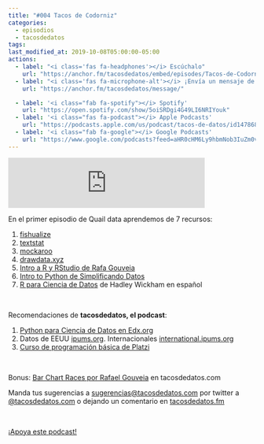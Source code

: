 ```yaml
---
title: "#004 Tacos de Codorniz"
categories:
  - episodios
  - tacosdedatos
tags:
last_modified_at: 2019-10-08T05:00:00-05:00
actions:
  - label: "<i class='fas fa-headphones'></i> Escúchalo"
    url: "https://anchor.fm/tacosdedatos/embed/episodes/Tacos-de-Codorniz-e6aasc"
  - label: "<i class='fas fa-microphone-alt'></i> ¡Envía un mensaje de voz!"
    url: "https://anchor.fm/tacosdedatos/message/"

  - label: '<i class="fab fa-spotify"></i> Spotify'
    url: "https://open.spotify.com/show/5oiSRDgi4G49LI6NRIYouk"
  - label: '<i class="fas fa-podcast"></i> Apple Podcasts'
    url: "https://podcasts.apple.com/us/podcast/tacos-de-datos/id1478685954"
  - label: '<i class="fab fa-google"></i> Google Podcasts'
    url: "https://www.google.com/podcasts?feed=aHR0cHM6Ly9hbmNob3IuZm0vcy9kYjM5ZDM4L3BvZGNhc3QvcnNz"
---
```


<iframe src="https://anchor.fm/tacosdedatos/embed/episodes/Tacos-de-Codorniz-e6aasc" height="102px" width="400px" frameborder="0" scrolling="no"></iframe>

<p>En el primer episodio de Quail data aprendemos de 7 recursos:</p>
<ol>
 <li><a href="https://nschiett.github.io/fishualize/index.html">fishualize</a></li>
 <li><a href="https://github.com/shivam5992/textstat">textstat</a></li>
 <li><a href="https://www.mockaroo.com/">mockaroo</a></li>
 <li><a href="https://drawdata.xyz">drawdata.xyz</a></li>
 <li><a href="https://gonzalezgouveia.com/">Intro a R y RStudio de Rafa Gouveia</a></li>
 <li><a href="https://www.youtube.com/channel/UCnQabUZf-uDRYepsZCSWTJQ/">Intro to Python de Simplificando Datos</a></li>
 <li><a href="https://es.r4ds.hadley.nz/">R para Ciencia de Datos</a> de Hadley Wickham en español</li>
</ol>
<br>

<p>Recomendaciones de <b>tacosdedatos, el podcast</b>:</p>
<ol>
 <li><a href="https://edx.org/python-data-science-3">Python para Ciencia de Datos en Edx.org</a></li>
 <li>Datos de EEUU <a href="https://ipums.org">ipums.org</a>. Internacionales <a href="https://International.ipums.org">international.ipums.org</a></li>
 <li><a href="https://platzi.com/programacion/">Curso de programación básica de Platzi</a></li>
</ol>
<br>
<p>Bonus: <a href="https://tacosdedatos.com/como-hacer-carrera-de-barras-en-r">Bar Chart Races por Rafael Gouveia</a> en tacosdedatos.com</p>
<p>Manda tus sugerencias a <a href="mailto:sugerencias@tacosdedatos.com">sugerencias@tacosdedatos.com</a> por twitter a <a href="https://twitter.com/tacosdedatos">@tacosdedatos.com</a> o dejando un comentario en <a href="https://tacosdedatos.fm">tacosdedatos.fm</a></p>
<p><br></p>
<p><a href="https://anchor.fm/quaildata" rel="payment">¡Apoya este podcast!</a></p>
